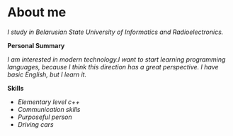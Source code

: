 # About me 

*I study in Belarusian State University of Informatics and Radioelectronics.*

**Personal Summary**

*I am interested in modern technology.I want to start learning programming languages, because I think this direction has a great perspective. I have basic English, but I learn it.*

**Skills**

 -	*Elementary level c++*
 -	*Communication skills*
 -	*Purposeful person* 
 -	*Driving cars*
